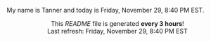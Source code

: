 My name is Tanner and today is Friday, November 29, 8:40 PM EST.

<p align="center">This <i>README</i> file is generated <b>every 3 hours</b>!</br>Last refresh: Friday, November 29, 8:40 PM EST<br /></p>
